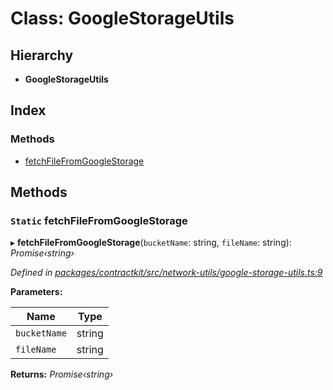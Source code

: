 # Class: GoogleStorageUtils

## Hierarchy

* **GoogleStorageUtils**

## Index

### Methods

* [fetchFileFromGoogleStorage](_network_utils_google_storage_utils_.googlestorageutils.md#static-fetchfilefromgooglestorage)

## Methods

### `Static` fetchFileFromGoogleStorage

▸ **fetchFileFromGoogleStorage**(`bucketName`: string, `fileName`: string): *Promise‹string›*

*Defined in [packages/contractkit/src/network-utils/google-storage-utils.ts:9](https://github.com/celo-org/celo-monorepo/blob/master/packages/contractkit/src/network-utils/google-storage-utils.ts#L9)*

**Parameters:**

Name | Type |
------ | ------ |
`bucketName` | string |
`fileName` | string |

**Returns:** *Promise‹string›*
